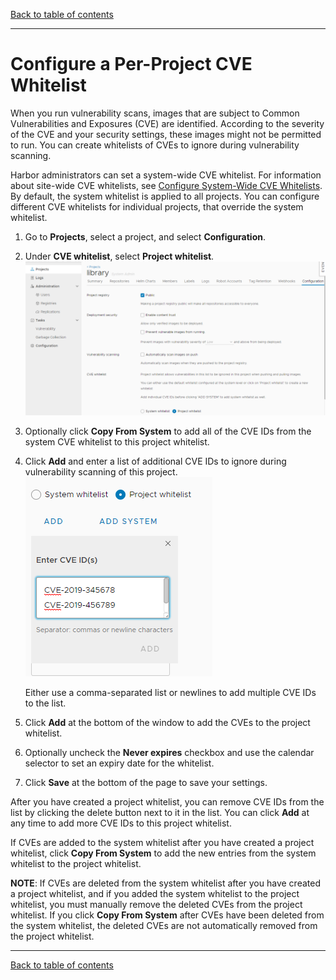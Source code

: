 [Back to table of contents](../index.md)

----------

# Configure a Per-Project CVE Whitelist

When you run vulnerability scans, images that are subject to Common Vulnerabilities and Exposures (CVE) are identified. According to the severity of the CVE and your security settings, these images might not be permitted to run. You can create whitelists of CVEs to ignore during vulnerability scanning. 

Harbor administrators can set a system-wide CVE whitelist. For information about site-wide CVE whitelists, see [Configure System-Wide CVE Whitelists](../administration/vulnerability_scanning/configure_system_whitelist.md). By default, the system whitelist is applied to all projects. You can configure different CVE whitelists for individual projects, that override the system whitelist. 

1. Go to **Projects**, select a project, and select **Configuration**.
1. Under **CVE whitelist**, select **Project whitelist**. 
   ![Project CVE whitelist](../img/cve-whitelist5.png)
1. Optionally click **Copy From System** to add all of the CVE IDs from the system CVE whitelist to this project whitelist.
1. Click **Add** and enter a list of additional CVE IDs to ignore during vulnerability scanning of this project. 
   ![Add project CVEs](../img/cve-whitelist6.png)

   Either use a comma-separated list or newlines to add multiple CVE IDs to the list.
1. Click **Add** at the bottom of the window to add the CVEs to the project whitelist.
1. Optionally uncheck the **Never expires** checkbox and use the calendar selector to set an expiry date for the whitelist.
1. Click **Save** at the bottom of the page to save your settings.

After you have created a project whitelist, you can remove CVE IDs from the list by clicking the delete button next to it in the list. You can click **Add** at any time to add more CVE IDs to this project whitelist. 

If CVEs are added to the system whitelist after you have created a project whitelist, click **Copy From System** to add the new entries from the system whitelist to the project whitelist. 

**NOTE**: If CVEs are deleted from the system whitelist after you have created a project whitelist, and if you added the system whitelist to the project whitelist, you must manually remove the deleted CVEs from the project whitelist. If you click **Copy From System** after CVEs have been deleted from the system whitelist, the deleted CVEs are not automatically removed from the project whitelist.

----------

[Back to table of contents](../index.md)
